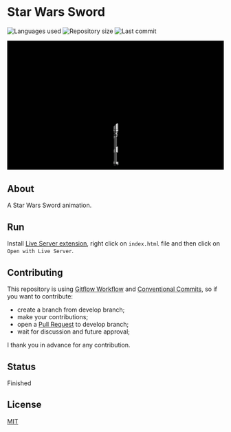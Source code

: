 # Star Wars Sword

![Languages used](https://img.shields.io/github/languages/count/isadfrn/starwars-sword?style=flat-square)
![Repository size](https://img.shields.io/github/repo-size/isadfrn/starwars-sword?style=flat-square)
![Last commit](https://img.shields.io/github/last-commit/isadfrn/starwars-sword?style=flat-square)

![](./assets/img/demo.gif)

## About

A Star Wars Sword animation.

## Run

Install [Live Server extension](https://marketplace.visualstudio.com/items?itemName=ritwickdey.LiveServer), right click on `index.html` file and then click on `Open with Live Server`.

## Contributing

This repository is using [Gitflow Workflow](https://www.atlassian.com/git/tutorials/comparing-workflows/gitflow-workflow) and [Conventional Commits](https://www.conventionalcommits.org/en/v1.0.0/), so if you want to contribute:

- create a branch from develop branch;
- make your contributions;
- open a [Pull Request](https://docs.github.com/en/pull-requests/collaborating-with-pull-requests/proposing-changes-to-your-work-with-pull-requests/creating-a-pull-request) to develop branch;
- wait for discussion and future approval;

I thank you in advance for any contribution.

## Status

Finished

## License

[MIT](./LICENSE)
